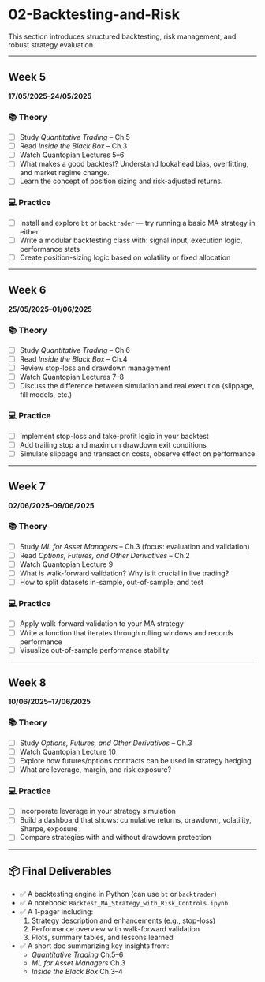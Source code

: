 # 02-Backtesting-and-Risk

This section introduces structured backtesting, risk management, and robust strategy evaluation.

---

## Week 5  
**17/05/2025–24/05/2025**  

### 📚 Theory
- [ ] Study *Quantitative Trading* – Ch.5  
- [ ] Read *Inside the Black Box* – Ch.3  
- [ ] Watch Quantopian Lectures 5–6  
- [ ] What makes a good backtest? Understand lookahead bias, overfitting, and market regime change.  
- [ ] Learn the concept of position sizing and risk-adjusted returns.

### 💻 Practice
- [ ] Install and explore `bt` or `backtrader` — try running a basic MA strategy in either  
- [ ] Write a modular backtesting class with: signal input, execution logic, performance stats  
- [ ] Create position-sizing logic based on volatility or fixed allocation  

---

## Week 6  
**25/05/2025–01/06/2025**  

### 📚 Theory
- [ ] Study *Quantitative Trading* – Ch.6  
- [ ] Read *Inside the Black Box* – Ch.4  
- [ ] Review stop-loss and drawdown management  
- [ ] Watch Quantopian Lectures 7–8  
- [ ] Discuss the difference between simulation and real execution (slippage, fill models, etc.)

### 💻 Practice
- [ ] Implement stop-loss and take-profit logic in your backtest  
- [ ] Add trailing stop and maximum drawdown exit conditions  
- [ ] Simulate slippage and transaction costs, observe effect on performance  

---

## Week 7  
**02/06/2025–09/06/2025**

### 📚 Theory
- [ ] Study *ML for Asset Managers* – Ch.3 (focus: evaluation and validation)  
- [ ] Read *Options, Futures, and Other Derivatives* – Ch.2  
- [ ] Watch Quantopian Lecture 9  
- [ ] What is walk-forward validation? Why is it crucial in live trading?  
- [ ] How to split datasets in-sample, out-of-sample, and test

### 💻 Practice
- [ ] Apply walk-forward validation to your MA strategy  
- [ ] Write a function that iterates through rolling windows and records performance  
- [ ] Visualize out-of-sample performance stability  

---

## Week 8  
**10/06/2025–17/06/2025**

### 📚 Theory  
- [ ] Study *Options, Futures, and Other Derivatives* – Ch.3  
- [ ] Watch Quantopian Lecture 10  
- [ ] Explore how futures/options contracts can be used in strategy hedging  
- [ ] What are leverage, margin, and risk exposure?

### 💻 Practice
- [ ] Incorporate leverage in your strategy simulation  
- [ ] Build a dashboard that shows: cumulative returns, drawdown, volatility, Sharpe, exposure  
- [ ] Compare strategies with and without drawdown protection  

---

## 📦 Final Deliverables  
- ✅ A backtesting engine in Python (can use `bt` or `backtrader`)  
- ✅ A notebook: `Backtest_MA_Strategy_with_Risk_Controls.ipynb`  
- ✅ A 1-pager including:
  1. Strategy description and enhancements (e.g., stop-loss)  
  2. Performance overview with walk-forward validation  
  3. Plots, summary tables, and lessons learned  
- ✅ A short doc summarizing key insights from:
  - *Quantitative Trading* Ch.5–6  
  - *ML for Asset Managers* Ch.3  
  - *Inside the Black Box* Ch.3–4  

